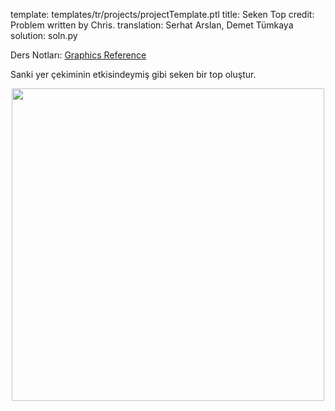 template: templates/tr/projects/projectTemplate.ptl
title: Seken Top
credit: Problem written by Chris.
translation: Serhat Arslan, Demet Tümkaya
solution: soln.py

Ders Notları: [Graphics Reference]({{pathToRoot}}tr/resources/graphics.html)<br/>

Sanki yer çekiminin etkisindeymiş gibi seken bir top oluştur.


<center>
<img style="width:500px" src="{{pathToRoot}}img/projects/gravityBall/demo.png">	
</center>
